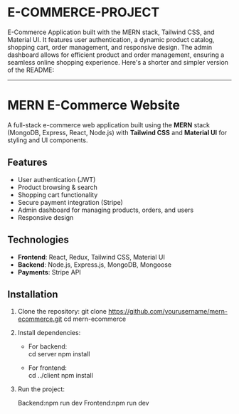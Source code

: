 # E-COMMERCE-PROJECT
E-Commerce Application built with the MERN stack, Tailwind CSS, and Material UI. It features user authentication, a dynamic product catalog, shopping cart, order management, and responsive design. The admin dashboard allows for efficient product and order management, ensuring a seamless online shopping experience.
Here's a shorter and simpler version of the README:

---

# MERN E-Commerce Website

A full-stack e-commerce web application built using the **MERN** stack (MongoDB, Express, React, Node.js) with **Tailwind CSS** and **Material UI** for styling and UI components.

## Features

- User authentication (JWT)
- Product browsing & search
- Shopping cart functionality
- Secure payment integration (Stripe)
- Admin dashboard for managing products, orders, and users
- Responsive design

## Technologies

- **Frontend**: React, Redux, Tailwind CSS, Material UI
- **Backend**: Node.js, Express.js, MongoDB, Mongoose
- **Payments**: Stripe API

## Installation

1. Clone the repository:
   git clone https://github.com/yourusername/mern-ecommerce.git
   cd mern-ecommerce


2. Install dependencies:

   - For backend:  
     cd server
     npm install
   

   - For frontend:  
     cd ../client
     npm install



4. Run the project:

    Backend:npm run dev
    Frontend:npm run dev
   

